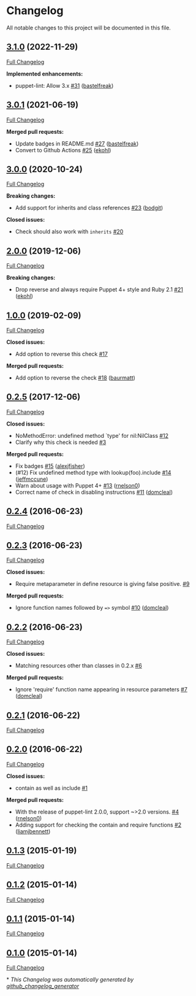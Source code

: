 # Changelog

All notable changes to this project will be documented in this file.

## [3.1.0](https://github.com/voxpupuli/puppet-lint-absolute_classname-check/tree/3.1.0) (2022-11-29)

[Full Changelog](https://github.com/voxpupuli/puppet-lint-absolute_classname-check/compare/3.0.1...3.1.0)

**Implemented enhancements:**

- puppet-lint: Allow 3.x [\#31](https://github.com/voxpupuli/puppet-lint-absolute_classname-check/pull/31) ([bastelfreak](https://github.com/bastelfreak))

## [3.0.1](https://github.com/voxpupuli/puppet-lint-absolute_classname-check/tree/3.0.1) (2021-06-19)

[Full Changelog](https://github.com/voxpupuli/puppet-lint-absolute_classname-check/compare/3.0.0...3.0.1)

**Merged pull requests:**

- Update badges in README.md [\#27](https://github.com/voxpupuli/puppet-lint-absolute_classname-check/pull/27) ([bastelfreak](https://github.com/bastelfreak))
- Convert to Github Actions [\#25](https://github.com/voxpupuli/puppet-lint-absolute_classname-check/pull/25) ([ekohl](https://github.com/ekohl))

## [3.0.0](https://github.com/voxpupuli/puppet-lint-absolute_classname-check/tree/3.0.0) (2020-10-24)

[Full Changelog](https://github.com/voxpupuli/puppet-lint-absolute_classname-check/compare/2.0.0...3.0.0)

**Breaking changes:**

- Add support for inherits and class references [\#23](https://github.com/voxpupuli/puppet-lint-absolute_classname-check/pull/23) ([bodgit](https://github.com/bodgit))

**Closed issues:**

- Check should also work with `inherits` [\#20](https://github.com/voxpupuli/puppet-lint-absolute_classname-check/issues/20)

## [2.0.0](https://github.com/voxpupuli/puppet-lint-absolute_classname-check/tree/2.0.0) (2019-12-06)

[Full Changelog](https://github.com/voxpupuli/puppet-lint-absolute_classname-check/compare/1.0.0...2.0.0)

**Breaking changes:**

- Drop reverse and always require Puppet 4+ style and Ruby 2.1 [\#21](https://github.com/voxpupuli/puppet-lint-absolute_classname-check/pull/21) ([ekohl](https://github.com/ekohl))

## [1.0.0](https://github.com/voxpupuli/puppet-lint-absolute_classname-check/tree/1.0.0) (2019-02-09)

[Full Changelog](https://github.com/voxpupuli/puppet-lint-absolute_classname-check/compare/0.2.5...1.0.0)

**Closed issues:**

- Add option to reverse this check [\#17](https://github.com/voxpupuli/puppet-lint-absolute_classname-check/issues/17)

**Merged pull requests:**

- Add option to reverse the check [\#18](https://github.com/voxpupuli/puppet-lint-absolute_classname-check/pull/18) ([baurmatt](https://github.com/baurmatt))

## [0.2.5](https://github.com/voxpupuli/puppet-lint-absolute_classname-check/tree/0.2.5) (2017-12-06)

[Full Changelog](https://github.com/voxpupuli/puppet-lint-absolute_classname-check/compare/0.2.4...0.2.5)

**Closed issues:**

- NoMethodError: undefined method `type' for nil:NilClass [\#12](https://github.com/voxpupuli/puppet-lint-absolute_classname-check/issues/12)
- Clarify why this check is needed [\#3](https://github.com/voxpupuli/puppet-lint-absolute_classname-check/issues/3)

**Merged pull requests:**

- Fix badges [\#15](https://github.com/voxpupuli/puppet-lint-absolute_classname-check/pull/15) ([alexjfisher](https://github.com/alexjfisher))
- \(\#12\) Fix undefined method type with lookup\(foo\).include [\#14](https://github.com/voxpupuli/puppet-lint-absolute_classname-check/pull/14) ([jeffmccune](https://github.com/jeffmccune))
- Warn about usage with Puppet 4+ [\#13](https://github.com/voxpupuli/puppet-lint-absolute_classname-check/pull/13) ([rnelson0](https://github.com/rnelson0))
- Correct name of check in disabling instructions [\#11](https://github.com/voxpupuli/puppet-lint-absolute_classname-check/pull/11) ([domcleal](https://github.com/domcleal))

## [0.2.4](https://github.com/voxpupuli/puppet-lint-absolute_classname-check/tree/0.2.4) (2016-06-23)

[Full Changelog](https://github.com/voxpupuli/puppet-lint-absolute_classname-check/compare/0.2.3...0.2.4)

## [0.2.3](https://github.com/voxpupuli/puppet-lint-absolute_classname-check/tree/0.2.3) (2016-06-23)

[Full Changelog](https://github.com/voxpupuli/puppet-lint-absolute_classname-check/compare/0.2.2...0.2.3)

**Closed issues:**

- Require metaparameter in define resource is giving false positive. [\#9](https://github.com/voxpupuli/puppet-lint-absolute_classname-check/issues/9)

**Merged pull requests:**

- Ignore function names followed by `=>` symbol [\#10](https://github.com/voxpupuli/puppet-lint-absolute_classname-check/pull/10) ([domcleal](https://github.com/domcleal))

## [0.2.2](https://github.com/voxpupuli/puppet-lint-absolute_classname-check/tree/0.2.2) (2016-06-23)

[Full Changelog](https://github.com/voxpupuli/puppet-lint-absolute_classname-check/compare/0.2.1...0.2.2)

**Closed issues:**

- Matching resources other than classes in 0.2.x [\#6](https://github.com/voxpupuli/puppet-lint-absolute_classname-check/issues/6)

**Merged pull requests:**

- Ignore 'require' function name appearing in resource parameters [\#7](https://github.com/voxpupuli/puppet-lint-absolute_classname-check/pull/7) ([domcleal](https://github.com/domcleal))

## [0.2.1](https://github.com/voxpupuli/puppet-lint-absolute_classname-check/tree/0.2.1) (2016-06-22)

[Full Changelog](https://github.com/voxpupuli/puppet-lint-absolute_classname-check/compare/0.2.0...0.2.1)

## [0.2.0](https://github.com/voxpupuli/puppet-lint-absolute_classname-check/tree/0.2.0) (2016-06-22)

[Full Changelog](https://github.com/voxpupuli/puppet-lint-absolute_classname-check/compare/0.1.3...0.2.0)

**Closed issues:**

- contain as well as include [\#1](https://github.com/voxpupuli/puppet-lint-absolute_classname-check/issues/1)

**Merged pull requests:**

- With the release of puppet-lint 2.0.0, support ~\>2.0 versions. [\#4](https://github.com/voxpupuli/puppet-lint-absolute_classname-check/pull/4) ([rnelson0](https://github.com/rnelson0))
- Adding support for checking the contain and require functions [\#2](https://github.com/voxpupuli/puppet-lint-absolute_classname-check/pull/2) ([liamjbennett](https://github.com/liamjbennett))

## [0.1.3](https://github.com/voxpupuli/puppet-lint-absolute_classname-check/tree/0.1.3) (2015-01-19)

[Full Changelog](https://github.com/voxpupuli/puppet-lint-absolute_classname-check/compare/0.1.2...0.1.3)

## [0.1.2](https://github.com/voxpupuli/puppet-lint-absolute_classname-check/tree/0.1.2) (2015-01-14)

[Full Changelog](https://github.com/voxpupuli/puppet-lint-absolute_classname-check/compare/0.1.1...0.1.2)

## [0.1.1](https://github.com/voxpupuli/puppet-lint-absolute_classname-check/tree/0.1.1) (2015-01-14)

[Full Changelog](https://github.com/voxpupuli/puppet-lint-absolute_classname-check/compare/0.1.0...0.1.1)

## [0.1.0](https://github.com/voxpupuli/puppet-lint-absolute_classname-check/tree/0.1.0) (2015-01-14)

[Full Changelog](https://github.com/voxpupuli/puppet-lint-absolute_classname-check/compare/0d4c58c243218585af977750d683301566e30d6f...0.1.0)



\* *This Changelog was automatically generated by [github_changelog_generator](https://github.com/github-changelog-generator/github-changelog-generator)*
